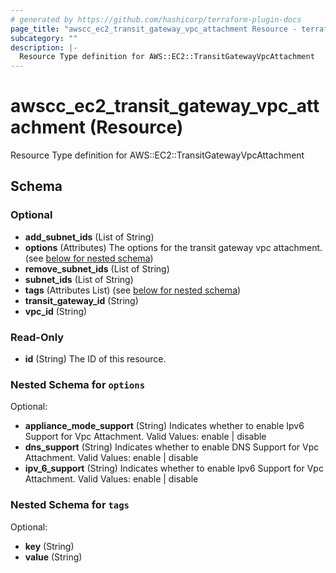 ```yaml
---
# generated by https://github.com/hashicorp/terraform-plugin-docs
page_title: "awscc_ec2_transit_gateway_vpc_attachment Resource - terraform-provider-awscc"
subcategory: ""
description: |-
  Resource Type definition for AWS::EC2::TransitGatewayVpcAttachment
---
```


# awscc_ec2_transit_gateway_vpc_attachment (Resource)

Resource Type definition for AWS::EC2::TransitGatewayVpcAttachment



<!-- schema generated by tfplugindocs -->
## Schema

### Optional

- **add_subnet_ids** (List of String)
- **options** (Attributes) The options for the transit gateway vpc attachment. (see [below for nested schema](#nestedatt--options))
- **remove_subnet_ids** (List of String)
- **subnet_ids** (List of String)
- **tags** (Attributes List) (see [below for nested schema](#nestedatt--tags))
- **transit_gateway_id** (String)
- **vpc_id** (String)

### Read-Only

- **id** (String) The ID of this resource.

<a id="nestedatt--options"></a>
### Nested Schema for `options`

Optional:

- **appliance_mode_support** (String) Indicates whether to enable Ipv6 Support for Vpc Attachment. Valid Values: enable | disable
- **dns_support** (String) Indicates whether to enable DNS Support for Vpc Attachment. Valid Values: enable | disable
- **ipv_6_support** (String) Indicates whether to enable Ipv6 Support for Vpc Attachment. Valid Values: enable | disable


<a id="nestedatt--tags"></a>
### Nested Schema for `tags`

Optional:

- **key** (String)
- **value** (String)


